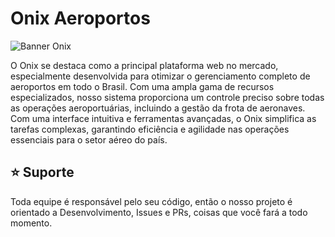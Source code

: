 # Onix Aeroportos

![Banner Onix](https://raw.githubusercontent.com/onixcontent/.github/main/banner-onix.png)

O Onix se destaca como a principal plataforma web no mercado, especialmente desenvolvida para otimizar o gerenciamento completo de aeroportos em todo o Brasil. Com uma ampla gama de recursos especializados, nosso sistema proporciona um controle preciso sobre todas as operações aeroportuárias, incluindo a gestão da frota de aeronaves. Com uma interface intuitiva e ferramentas avançadas, o Onix simplifica as tarefas complexas, garantindo eficiência e agilidade nas operações essenciais para o setor aéreo do país.

## ⭐ Suporte

Toda equipe é responsável pelo seu código, então o nosso projeto é orientado a Desenvolvimento, Issues e PRs, coisas que você fará a todo momento.
